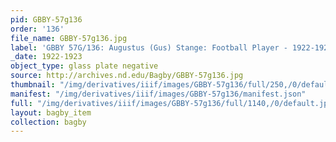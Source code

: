 ```yaml
---
pid: GBBY-57g136
order: '136'
file_name: GBBY-57g136.jpg
label: 'GBBY 57G/136: Augustus (Gus) Stange: Football Player - 1922-1923'
_date: 1922-1923
object_type: glass plate negative
source: http://archives.nd.edu/Bagby/GBBY-57g136.jpg
thumbnail: "/img/derivatives/iiif/images/GBBY-57g136/full/250,/0/default.jpg"
manifest: "/img/derivatives/iiif/images/GBBY-57g136/manifest.json"
full: "/img/derivatives/iiif/images/GBBY-57g136/full/1140,/0/default.jpg"
layout: bagby_item
collection: bagby
---
```

